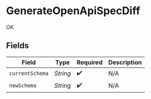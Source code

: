 # GenerateOpenApiSpecDiff

OK


## Fields

| Field              | Type               | Required           | Description        |
| ------------------ | ------------------ | ------------------ | ------------------ |
| `currentSchema`    | *String*           | :heavy_check_mark: | N/A                |
| `newSchema`        | *String*           | :heavy_check_mark: | N/A                |